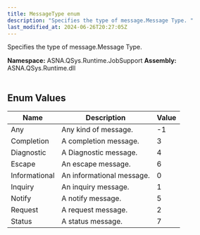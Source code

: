 ```yaml
---
title: MessageType enum
description: "Specifies the type of message.Message Type. "
last_modified_at: 2024-06-26T20:27:05Z
---
```


Specifies the type of message.Message Type.

**Namespace:** ASNA.QSys.Runtime.JobSupport
**Assembly:** ASNA.QSys.Runtime.dll
<br>
<br>

## Enum Values

| Name | Description | Value
| --- | --- | --- 
| Any | Any kind of message. | -1 |
| Completion | A completion message. | 3 |
| Diagnostic | A Diagnostic message. | 4 |
| Escape | An escape message. | 6 |
| Informational | An informational message. | 0 |
| Inquiry | An inquiry message. | 1 |
| Notify | A notify message. | 5 |
| Request | A request message. | 2 |
| Status | A status message. | 7 |

